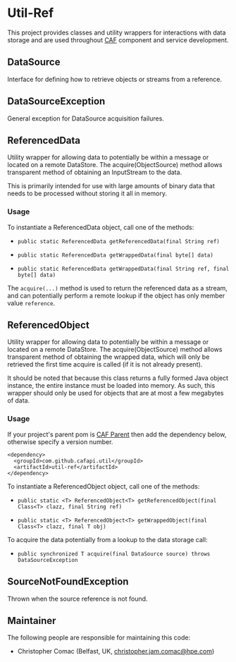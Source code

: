 # Util-Ref

This project provides classes and utility wrappers for interactions with data storage and are used throughout [CAF](http://cafapi.github.io/) component and service development.

## DataSource

Interface for defining how to retrieve objects or streams from a reference.

## DataSourceException

General exception for DataSource acquisition failures.

## ReferencedData

Utility wrapper for allowing data to potentially be within a message or located on a remote DataStore. The acquire(ObjectSource) method allows transparent method of obtaining an InputStream to the data.

This is primarily intended for use with large amounts of binary data that needs to be processed without storing it all in memory.

### Usage

To instantiate a ReferencedData object, call one of the methods:

- `public static ReferencedData getReferencedData(final String ref)`

- `public static ReferencedData getWrappedData(final byte[] data)`

- `public static ReferencedData getWrappedData(final String ref, final byte[] data)`

The `acquire(...)` method is used to return the referenced data as a stream, and can potentially perform a remote lookup if the object has only member value `reference`.

## ReferencedObject

Utility wrapper for allowing data to potentially be within a message or located on a remote DataStore. The acquire(ObjectSource) method allows transparent method of obtaining the wrapped data, which will only be retrieved the first time acquire is called (if it is not already present).

It should be noted that because this class returns a fully formed Java object instance, the entire instance must be loaded into memory. As such, this wrapper should only be used for objects that are at most a few megabytes of data.

### Usage

If your project's parent pom is [CAF Parent](../caf-parent) then add the dependency below, otherwise specify a version number.

```
<dependency>
  <groupId>com.github.cafapi.util</groupId>
  <artifactId>util-ref</artifactId>
</dependency>
```

To instantiate a ReferencedObject object, call one of the methods:

- `public static <T> ReferencedObject<T> getReferencedObject(final Class<T> clazz, final String ref)`

- `public static <T> ReferencedObject<T> getWrappedObject(final Class<T> clazz, final T obj)`

To acquire the data potentially from a lookup to the data storage call:

- `public synchronized T acquire(final DataSource source) throws DataSourceException`

## SourceNotFoundException

Thrown when the source reference is not found.

## Maintainer

The following people are responsible for maintaining this code:

- Christopher Comac (Belfast, UK, christopher.jam.comac@hpe.com)
